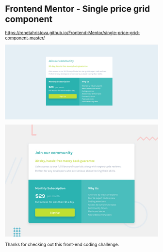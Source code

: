 # Frontend Mentor - Single price grid component

https://renetahristova.github.io/Frontend-Mentor/single-price-grid-component-master/

![](./images/screenshot.png)

![Design preview for the Single price grid component coding challenge](./design/desktop-preview.jpg)

Thanks for checking out this front-end coding challenge.
